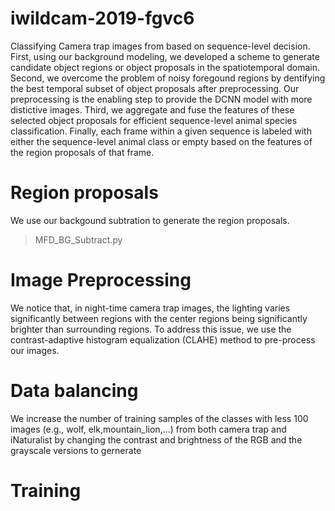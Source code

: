 # iwildcam-2019-fgvc6
Classifying Camera trap images from based on sequence-level decision. First, using our background modeling, we developed a scheme to generate candidate object regions or object proposals in the spatiotemporal domain. Second, we overcome the problem of noisy foregound regions by dentifying the best temporal subset of object proposals after preprocessing. Our preprocessing is the enabling step to provide the DCNN model with more distictive images. Third, we aggregate and fuse the features of these selected object proposals for efficient sequence-level animal species classification. Finally, each frame within a given sequence is labeled with either the sequence-level animal class or empty based on the features of the region proposals of that frame.

# Region proposals
We use our backgound subtration to generate the region proposals.
> MFD_BG_Subtract.py
# Image Preprocessing
We notice that, in night-time camera trap images, the lighting varies significantly between regions with the center regions being significantly brighter than surrounding regions. To address this issue, we use the contrast-adaptive histogram equalization (CLAHE) method to pre-process our images. 
# Data balancing
We increase the number of training samples of the classes with less 100 images (e.g., wolf, elk,mountain_lion,...) from both camera trap and iNaturalist by changing the contrast and brightness of the RGB and the grayscale versions to gernerate 
# Training
